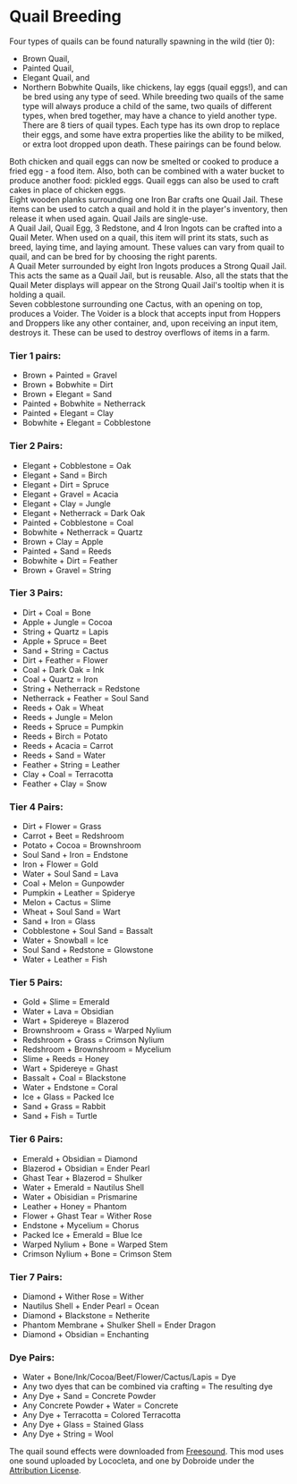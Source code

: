# Quail Breeding
Four types of quails can be found naturally spawning in the wild (tier 0):
- Brown Quail,
- Painted Quail,
- Elegant Quail, and
- Northern Bobwhite
Quails, like chickens, lay eggs (quail eggs!), and can be bred using any type of seed. While breeding two quails of the same type will always produce a child of the same, two quails of different types, when bred together, may have a chance to yield another type. There are 8 tiers of quail types. Each type has its own drop to replace their eggs, and some have extra properties like the ability to be milked, or extra loot dropped upon death. These pairings can be found below.

Both chicken and quail eggs can now be smelted or cooked to produce a fried egg - a food item. Also, both can be combined with a water bucket to produce another food: pickled eggs. Quail eggs can also be used to craft cakes in place of chicken eggs.  
Eight wooden planks surrounding one Iron Bar crafts one Quail Jail. These items can be used to catch a quail and hold it in the player's inventory, then release it when used again. Quail Jails are single-use.  
A Quail Jail, Quail Egg, 3 Redstone, and 4 Iron Ingots can be crafted into a Quail Meter. When used on a quail, this item will print its stats, such as breed, laying time, and laying amount. These values can vary from quail to quail, and can be bred for by choosing the right parents.  
A Quail Meter surrounded by eight Iron Ingots produces a Strong Quail Jail. This acts the same as a Quail Jail, but is reusable. Also, all the stats that the Quail Meter displays will appear on the Strong Quail Jail's tooltip when it is holding a quail.  
Seven cobblestone surrounding one Cactus, with an opening on top, produces a Voider. The Voider is a block that accepts input from Hoppers and Droppers like any other container, and, upon receiving an input item, destroys it. These can be used to destroy overflows of items in a farm.  

### Tier 1 pairs:
- Brown + Painted = Gravel
- Brown + Bobwhite = Dirt
- Brown + Elegant = Sand
- Painted + Bobwhite = Netherrack
- Painted + Elegant = Clay
- Bobwhite + Elegant = Cobblestone

### Tier 2 Pairs:
- Elegant + Cobblestone = Oak
- Elegant + Sand = Birch
- Elegant + Dirt = Spruce
- Elegant + Gravel = Acacia
- Elegant + Clay = Jungle
- Elegant + Netherrack = Dark Oak
- Painted + Cobblestone = Coal
- Bobwhite + Netherrack = Quartz
- Brown + Clay = Apple
- Painted + Sand = Reeds
- Bobwhite + Dirt = Feather
- Brown + Gravel = String

### Tier 3 Pairs:
- Dirt + Coal = Bone
- Apple + Jungle = Cocoa
- String + Quartz = Lapis
- Apple + Spruce = Beet
- Sand + String = Cactus
- Dirt + Feather = Flower
- Coal + Dark Oak = Ink
- Coal + Quartz = Iron
- String + Netherrack = Redstone
- Netherrack + Feather = Soul Sand
- Reeds + Oak = Wheat
- Reeds + Jungle = Melon
- Reeds + Spruce = Pumpkin
- Reeds + Birch = Potato
- Reeds + Acacia = Carrot
- Reeds + Sand = Water
- Feather + String = Leather
- Clay + Coal = Terracotta
- Feather + Clay = Snow

### Tier 4 Pairs:
- Dirt + Flower = Grass
- Carrot + Beet = Redshroom
- Potato + Cocoa = Brownshroom
- Soul Sand + Iron = Endstone
- Iron + Flower = Gold
- Water + Soul Sand = Lava
- Coal + Melon = Gunpowder
- Pumpkin + Leather = Spiderye
- Melon + Cactus = Slime
- Wheat + Soul Sand = Wart
- Sand + Iron = Glass
- Cobblestone + Soul Sand = Bassalt
- Water + Snowball = Ice
- Soul Sand + Redstone = Glowstone
- Water + Leather = Fish

### Tier 5 Pairs:
- Gold + Slime = Emerald
- Water + Lava = Obsidian
- Wart + Spidereye = Blazerod
- Brownshroom + Grass = Warped Nylium
- Redshroom + Grass = Crimson Nylium
- Redshroom + Brownshroom = Mycelium
- Slime + Reeds = Honey
- Wart + Spidereye = Ghast
- Bassalt + Coal = Blackstone
- Water + Endstone = Coral
- Ice + Glass = Packed Ice
- Sand + Grass = Rabbit
- Sand + Fish = Turtle

### Tier 6 Pairs:
- Emerald + Obsidian = Diamond
- Blazerod + Obsidian = Ender Pearl
- Ghast Tear + Blazerod = Shulker
- Water + Emerald = Nautilus Shell
- Water + Obisidian = Prismarine
- Leather + Honey = Phantom
- Flower + Ghast Tear = Wither Rose
- Endstone + Mycelium = Chorus
- Packed Ice + Emerald = Blue Ice
- Warped Nylium + Bone = Warped Stem
- Crimson Nylium + Bone = Crimson Stem

### Tier 7 Pairs:
- Diamond + Wither Rose = Wither
- Nautilus Shell + Ender Pearl = Ocean
- Diamond + Blackstone = Netherite
- Phantom Membrane + Shulker Shell = Ender Dragon
- Diamond + Obsidian = Enchanting

### Dye Pairs:
- Water + Bone/Ink/Cocoa/Beet/Flower/Cactus/Lapis = Dye
- Any two dyes that can be combined via crafting = The resulting dye
- Any Dye + Sand = Concrete Powder
- Any Concrete Powder + Water = Concrete
- Any Dye + Terracotta = Colored Terracotta
- Any Dye + Glass = Stained Glass
- Any Dye + String = Wool

The quail sound effects were downloaded from [Freesound](http://www.freesound.org). This mod uses one sound uploaded by Lococleta, and one by Dobroide under the [Attribution License](https://creativecommons.org/licenses/by/3.0/).